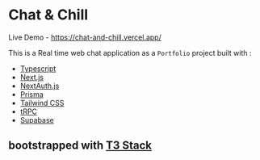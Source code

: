 # Chat & Chill

Live Demo - https://chat-and-chill.vercel.app/

This is a Real time web chat application as a `Portfolio` project built with :

- [Typescript](https://www.typescriptlang.org/)
- [Next.js](https://nextjs.org)
- [NextAuth.js](https://next-auth.js.org)
- [Prisma](https://prisma.io)
- [Tailwind CSS](https://tailwindcss.com)
- [tRPC](https://trpc.io)
- [Supabase](https://supabase.com/)

## bootstrapped with [T3 Stack](https://create.t3.gg/)

